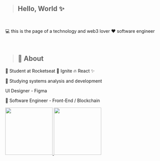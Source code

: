 > <h2>Hello, World ✨</h2>


<br>

<p>💻 this is the page of a technology and web3 lover ❤️ software engineer  </p>


<br>

> <h2>🚀 About </h2>

<p>🎒 Student at Rocketseat 🚀 Ignite 🔥 React ✨</p>
<p>🏫 Studying systems analysis and development<p>


<p>UI Designer - Figma<a/></p>
<p>🌇 Software Engineer - Front-End / Blockchain<a/></p>
  

<div>
  <a href="https://github.com/JoaoMarcelo-J">
<img max-width="50%" height="150px" src="https://github-readme-stats.vercel.app/api?username=JoaoMarcelo-J&show_icons=true&theme=react&include_all_commits=true&count_private=true"/>
<img max-width="50%" height="150px" src="https://github-readme-stats.vercel.app/api/top-langs/?username=JoaoMarcelo-J&layout=compact&langs_count=16&theme=react"/>
  </a>                                                                                                                                
</div>








